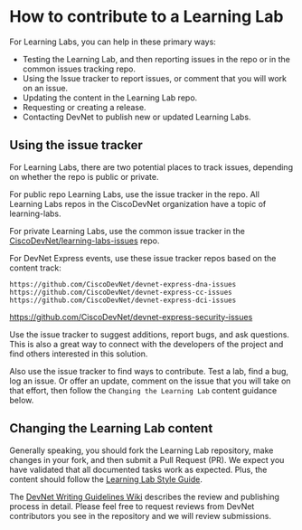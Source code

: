 # How to contribute to a Learning Lab

For Learning Labs, you can help in these primary ways:

- Testing the Learning Lab, and then reporting issues in the repo or in the common issues tracking repo.
- Using the Issue tracker to report issues, or comment that you will work on an issue.
- Updating the content in the Learning Lab repo.
- Requesting or creating a release.
- Contacting DevNet to publish new or updated Learning Labs.


## Using the issue tracker

For Learning Labs, there are two potential places to track issues, depending on whether the repo is public or private.

For public repo Learning Labs, use the issue tracker in the repo. All Learning Labs repos in the CiscoDevNet organization have a topic of learning-labs.

For private Learning Labs, use the common issue tracker in the [CiscoDevNet/learning-labs-issues](https://github.com/CiscoDevNet/learning-labs-issues) repo.

For DevNet Express events, use these issue tracker repos based on the content track:

    https://github.com/CiscoDevNet/devnet-express-dna-issues
    https://github.com/CiscoDevNet/devnet-express-cc-issues
    https://github.com/CiscoDevNet/devnet-express-dci-issues
https://github.com/CiscoDevNet/devnet-express-security-issues

Use the issue tracker to suggest additions, report bugs, and ask questions. This is also a great way to connect with the developers of the project and find others interested in this solution.

Also use the issue tracker to find ways to contribute. Test a lab, find a bug, log an issue. Or offer an update, comment on the issue that you will take on that effort, then follow the ``Changing the Learning Lab`` content guidance below.


## Changing the Learning Lab content

Generally speaking, you should fork the Learning Lab repository, make changes in your fork, and then submit a Pull Request (PR). We expect you have validated that all documented tasks work as expected. Plus, the content should follow the [Learning Lab Style Guide](https://github.com/CiscoDevNet/devnet-writing-guidelines/wiki/Lab-Style-Guide).

The [DevNet Writing Guidelines Wiki](https://github.com/CiscoDevNet/devnet-writing-guidelines/wiki) describes the review and publishing process in detail. Please feel free to request reviews from DevNet contributors you see in the repository and we will review submissions.
